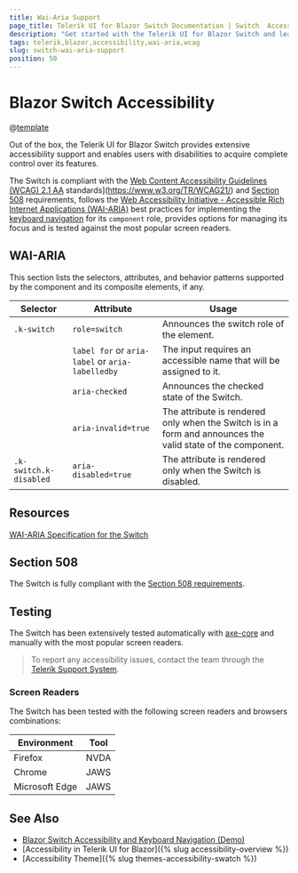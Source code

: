 ```yaml
---
title: Wai-Aria Support
page_title: Telerik UI for Blazor Switch Documentation | Switch  Accessibility
description: "Get started with the Telerik UI for Blazor Switch and learn about its accessibility support for WAI-ARIA, Section 508, and WCAG 2.1."
tags: telerik,blazor,accessibility,wai-aria,wcag
slug: switch-wai-aria-support 
position: 50 
---
```


# Blazor Switch Accessibility

@[template](/_contentTemplates/common/parameters-table-styles.md#table-layout)



Out of the box, the Telerik UI for Blazor Switch provides extensive accessibility support and enables users with disabilities to acquire complete control over its features.


The Switch is compliant with the [Web Content Accessibility Guidelines (WCAG) 2.1  AA](https://www.w3.org/TR/WCAG21/) standards](https://www.w3.org/TR/WCAG21/) and [Section 508](http://www.section508.gov/) requirements, follows the [Web Accessibility Initiative - Accessible Rich Internet Applications (WAI-ARIA)](https://www.w3.org/WAI/ARIA/apg/) best practices for implementing the [keyboard navigation](#keyboard-navigation) for its `component` role, provides options for managing its focus and is tested against the most popular screen readers.

## WAI-ARIA


This section lists the selectors, attributes, and behavior patterns supported by the component and its composite elements, if any.

| Selector | Attribute | Usage |
| -------- | --------- | ----- |
| `.k-switch` | `role=switch` | Announces the switch role of the element. |
|  | `label for` or `aria-label` or `aria-labelledby` | The input requires an accessible name that will be assigned to it. |
|  | `aria-checked` | Announces the checked state of the Switch. |
|  | `aria-invalid=true` | The attribute is rendered only when the Switch is in a form and announces the valid state of the component. |
| `.k-switch.k-disabled` | `aria-disabled=true` | The attribute is rendered only when the Switch is disabled. |

## Resources

[WAI-ARIA Specification for the Switch](https://www.w3.org/TR/wai-aria-1.2/#switch)

## Section 508


The Switch is fully compliant with the [Section 508 requirements](http://www.section508.gov/).

## Testing


The Switch has been extensively tested automatically with [axe-core](https://github.com/dequelabs/axe-core) and manually with the most popular screen readers.

> To report any accessibility issues, contact the team through the [Telerik Support System](https://www.telerik.com/account/support-center).

### Screen Readers


The Switch has been tested with the following screen readers and browsers combinations:

| Environment | Tool |
| ----------- | ---- |
| Firefox | NVDA |
| Chrome | JAWS |
| Microsoft Edge | JAWS |



## See Also

* [Blazor Switch Accessibility and Keyboard Navigation (Demo)](https://demos.telerik.com/blazor-ui/switch/keyboard-navigation)
* [Accessibility in Telerik UI for Blazor]({% slug accessibility-overview %})
* [Accessibility Theme]({% slug themes-accessibility-swatch %})